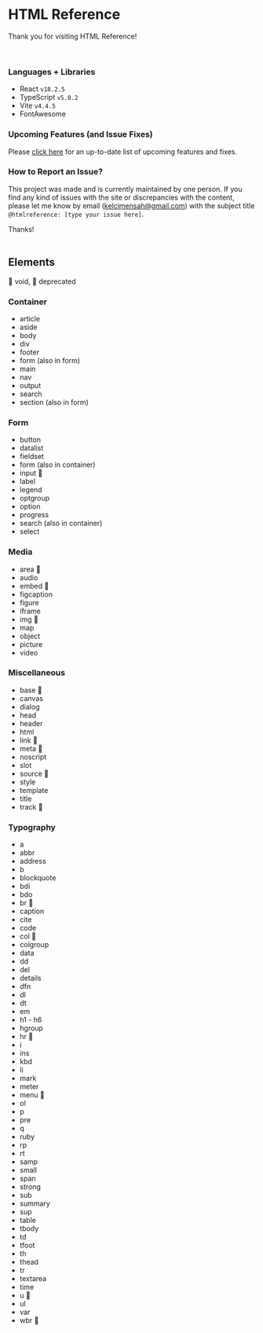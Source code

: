 # HTML Reference
Thank you for visiting HTML Reference!

<br>

### Languages + Libraries
* React `v18.2.5`
* TypeScript `v5.0.2`
* Vite `v4.4.5`
* FontAwesome


### Upcoming Features (and Issue Fixes)
Please [click here](https://kelcisayshello.notion.site/0667e2d701a54363a38e87b5dac46c18?v=6d7fffe0a2294eae829ef47d9113c5d9&pvs=4) for an up-to-date list of upcoming features and fixes.

### How to Report an Issue?
This project was made and is currently maintained by one person. If you find any kind of issues with the site or discrepancies with the content, please let me know by email ([kelcimensah@gmail.com](mailto:kelcimensah@gmail.com)) with the subject title `@htmlreference: [type your issue here]`. 

Thanks!
<br><br>

## Elements
🔵 void, 🔴 deprecated
### Container
* article
* aside
* body
* div
* footer
* form (also in form)
* main
* nav
* output
* search
* section (also in form)
### Form
* button
* datalist
* fieldset
* form (also in container)
* input 🔵
* label
* legend
* optgroup
* option
* progress
* search (also in container)
* select
### Media
* area 🔵
* audio
* embed 🔵
* figcaption
* figure
* iframe
* img 🔵
* map
* object
* picture
* video
### Miscellaneous
* base 🔵
* canvas
* dialog
* head
* header
* html
* link 🔵
* meta 🔵
* noscript
* slot
* source 🔵
* style
* template
* title
* track 🔵
### Typography
* a
* abbr
* address
* b
* blockquote
* bdi
* bdo
* br 🔵
* caption
* cite
* code
* col 🔵
* colgroup
* data
* dd
* del
* details
* dfn
* dl
* dt
* em
* h1 - h6
* hgroup
* hr 🔵
* i
* ins
* kbd
* li
* mark
* meter
* menu 🔴
* ol
* p
* pre
* q
* ruby
* rp
* rt
* samp
* small
* span
* strong
* sub
* summary
* sup
* table
* tbody
* td
* tfoot
* th
* thead
* tr
* textarea
* time
* u 🔴
* ul
* var
* wbr 🔵
